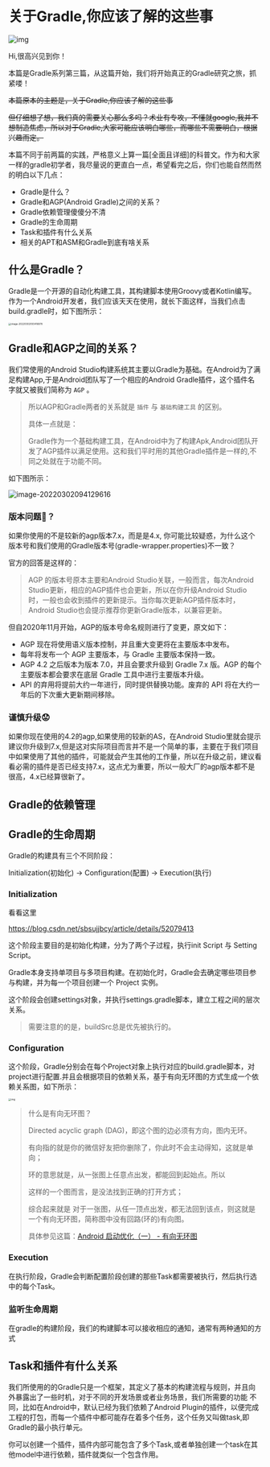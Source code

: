 # 关于Gradle,你应该了解的这些事

![img](https://tva1.sinaimg.cn/large/e6c9d24ely1gzuo5lj9hrj20xd0a6gmz.jpg)

Hi,很高兴见到你！

本篇是Gradle系列第三篇，从这篇开始，我们将开始真正的Gradle研究之旅，抓紧喽！

~~本篇原本的主题是，关于Gradle,你应该了解的这些事~~

~~但仔细想了想，我们真的需要关心那么多吗？术业有专攻，不懂就google,我并不想制造焦虑，所以对于Gradle,大家可能应该明白哪些，而哪些不需要明白，根据兴趣而定。~~

本篇不同于前两篇的实践，严格意义上算一篇[全面且详细]的科普文。作为和大家一样的gradle初学者，我尽量说的更直白一点，希望看完之后，你们也能自然而然的明白以下几点：

- Gradle是什么？
- Gradle和AGP(Android Gradle)之间的关系？
- Gradle依赖管理傻傻分不清
- Gradle的生命周期
- Task和插件有什么关系
- 相关的APT和ASM和Gradle到底有啥关系

## 什么是Gradle？

Gradle是一个开源的自动化构建工具，其构建脚本使用Groovy或者Kotlin编写。作为一个Android开发者，我们应该天天在使用，就长下面这样，当我们点击build.gradle时，如下图所示：

<img src="https://tva1.sinaimg.cn/large/e6c9d24ely1gzvabyda65j21220kq40a.jpg" alt="image-20220302093416878" style="zoom:33%;" />

## Gradle和AGP之间的关系？

我们常使用的Android Studio构建系统其主要以Gradle为基础。在Android为了满足构建App,于是Android团队写了一个相应的Android Gradle插件，这个插件名字就又被我们简称为 `AGP` 。

> 所以AGP和Gradle两者的关系就是 `插件` 与 `基础构建工具` 的区别。
>
> 具体一点就是：
>
> Gradle作为一个基础构建工具，在Android中为了构建Apk,Android团队开发了AGP插件以满足使用。这和我们平时用的其他Gradle插件是一样的,不同之处就在于功能不同。

如下图所示：

![image-20220302094129616](https://tva1.sinaimg.cn/large/e6c9d24ely1gzvajgiprmj216c038aas.jpg)

### 版本问题🧐？

如果你使用的不是较新的agp版本7.x，而是是4.x, 你可能比较疑惑，为什么这个版本号和我们使用的Gradle版本号(gradle-wrapper.properties)不一致？

官方的回答是这样的：

> AGP 的版本号原本主要和Android Studio关联，一般而言，每次Android Studio更新，相应的AGP插件也会更新，所以在你升级Android Studio 时，一般也会收到插件的更新提示。当你每次更新AGP插件版本时，Android Studio也会提示推荐你更新Gradle版本，以兼容更新。

但自2020年11月开始，AGP的版本号命名规则进行了变更，原文如下：

- AGP 现在将使用语义版本控制，并且重大变更将在主要版本中发布。
- 每年将发布一个 AGP 主要版本，与 Gradle 主要版本保持一致。
- AGP 4.2 之后版本为版本 7.0，并且会要求升级到 Gradle 7.x 版。AGP 的每个主要版本都会要求在底层 Gradle 工具中进行主要版本升级。
- API 的弃用将提前大约一年进行，同时提供替换功能。废弃的 API 将在大约一年后的下次重大更新期间移除。

### 谨慎升级😟

如果你现在使用的4.2的agp,如果使用的较新的AS，在Android Studio里就会提示建议你升级到7.x,但是这对实际项目而言并不是一个简单的事，主要在于我们项目中如果使用了其他的插件，可能就会产生其他的工作量，所以在升级之前，建议看看必需的插件是否已经支持7.x，这点尤为重要，所以一般大厂的agp版本都不是很高，4.x已经算很新了。

## Gradle的依赖管理



## Gradle的生命周期

Gradle的构建具有三个不同阶段：

Initialization(初始化) -> Configuration(配置) -> Execution(执行) 

### Initialization

看看这里 

https://blog.csdn.net/sbsujjbcy/article/details/52079413

这个阶段主要目的是初始化构建，分为了两个子过程，执行init Script 与 Setting Script。

Gradle本身支持单项目与多项目构建。在初始化时，Gradle会去确定哪些项目参与构建，并为每一个项目创建一个 Project 实例。

这个阶段会创建settings对象，并执行settings.gradle脚本，建立工程之间的层次关系。

> 需要注意的的是，buildSrc总是优先被执行的。



### Configuration

这个阶段，Gradle分别会在每个Project对象上执行对应的build.gradle脚本，对project进行配置.并且会根据项目的依赖关系，基于有向无环图的方式生成一个依赖关系图，如下所示：

<img src="https://tva1.sinaimg.cn/large/e6c9d24ely1h04jrzdrnkj21ep0u040y.jpg" alt="img" style="zoom:33%;" />

> 什么是有向无环图？
>
> Directed acyclic graph (DAG)，即这个图的边必须有方向，图内无环。
>
> 有向指的就是你的微信好友把你删除了，你此时不会主动得知，这就是单向；
>
> 环的意思就是，从一张图上任意点出发，都能回到起始点。所以
>
> 这样的一个图而言，是没法找到正确的打开方式；
>
> 综合起来就是 对于一张图，从任一顶点出发，都无法回到该点，则这就是一个有向无环图，简称图中没有回路(环的)有向图。
>
> 具体参见这篇：[Android 启动优化（一） - 有向无环图](https://juejin.cn/post/6926794003794903048)

### Execution

在执行阶段，Gradle会判断配置阶段创建的那些Task都需要被执行，然后执行选中的每个Task。

### 监听生命周期

在gradle的构建阶段，我们的构建脚本可以接收相应的通知，通常有两种通知的方式



## Task和插件有什么关系

我们所使用的的Gradle只是一个框架，其定义了基本的构建流程与规则，并且向外暴露出了一些时机，对于不同的开发场景或者业务场景，我们所需要的功能 不同，比如在Android中，默认已经为我们依赖了Android Plugin的插件，以便完成工程的打包，而每一个插件中都可能存在着多个任务，这个任务又叫做task,即Gradle的最小执行单元。

你可以创建一个插件，插件内部可能包含了多个Task,或者单独创建一个task在其他model中进行依赖，插件就类似一个包含作用。
